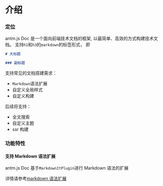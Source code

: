 # 介绍

### 定位

antm.js Doc 是一个面向前端技术文档的框架, 以最简单、高效的方式构建技术文档。
支持`h1`和`h3`的`markdown`的标签形式， 即

```markdown
# 大标题

### 副标题
```

支持常见的文档搭建需求：

- `Markdown`语法扩展
- 自定义全局样式
- 自定义构建

后续将支持：

- 全文搜索
- 自定义主题
- ssr 构建

### 功能特性

#### 支持 Markdown 语法扩展

antm.js Doc 基于`MarkdownItPlugin`进行 Markdown 语法的扩展

详情请参考[markdown 语法扩展](/#/markdown-expand)

